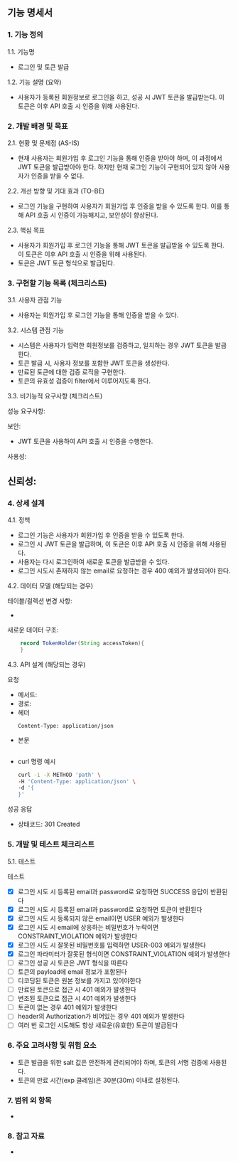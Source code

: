 ## 기능 명세서
### 1. 기능 정의

1.1. 기능명

- 로그인 및 토큰 발급

1.2. 기능 설명 (요약)

- 사용자가 등록된 회원정보로 로그인을 하고, 성공 시 JWT 토큰을 발급받는다. 이 토큰은 이후 API 호출 시 인증을 위해 사용된다.


### 2. 개발 배경 및 목표

2.1. 현황 및 문제점 (AS-IS)

- 현재 사용자는 회원가입 후 로그인 기능을 통해 인증을 받아야 하며, 이 과정에서 JWT 토큰을 발급받아야 한다. 하지만 현재 로그인 기능이 구현되어 있지 않아 사용자가 인증을 받을 수 없다.

2.2. 개선 방향 및 기대 효과 (TO-BE)

- 로그인 기능을 구현하여 사용자가 회원가입 후 인증을 받을 수 있도록 한다. 이를 통해 API 호출 시 인증이 가능해지고, 보안성이 향상된다.

2.3. 핵심 목표

- 사용자가 회원가입 후 로그인 기능을 통해 JWT 토큰을 발급받을 수 있도록 한다. 이 토큰은 이후 API 호출 시 인증을 위해 사용된다.
- 토큰은 JWT 토큰 형식으로 발급된다.

### 3. 구현할 기능 목록 (체크리스트)

3.1. 사용자 관점 기능

- 사용자는 회원가입 후 로그인 기능을 통해 인증을 받을 수 있다.

3.2. 시스템 관점 기능

- 시스템은 사용자가 입력한 회원정보를 검증하고, 일치하는 경우 JWT 토큰을 발급한다.
- 토큰 발급 시, 사용자 정보를 포함한 JWT 토큰을 생성한다.
- 만료된 토큰에 대한 검증 로직을 구현한다.
- 토큰의 유효성 검증이 filter에서 이루어지도록 한다.


3.3. 비기능적 요구사항 (체크리스트)

성능 요구사항:

보안:
- JWT 토큰을 사용하여 API 호출 시 인증을 수행한다.

사용성:

신뢰성:
- 

### 4. 상세 설계

4.1. 정책

- 로그인 기능은 사용자가 회원가입 후 인증을 받을 수 있도록 한다.
- 로그인 시 JWT 토큰을 발급하며, 이 토큰은 이후 API 호출 시 인증을 위해 사용된다.
- 사용자는 다시 로그인하여 새로운 토큰을 발급받을 수 있다.
- 로그인 시도시 존재하지 않는 email로 요청하는 경우 400 예외가 발생되어야 한다.





4.2. 데이터 모델 (해당되는 경우)

테이블/컬렉션 변경 사항:

- 

새로운 데이터 구조:

```java
    record TokenHolder(String accessToken){
    }
```

4.3. API 설계 (해당되는 경우)


요청
- 메서드:
- 경로:
- 헤더
  ```
  Content-Type: application/json
  ```
- 본문
  ```
  
  ```
- curl 명령 예시
  ```bash
  curl -i -X METHOD 'path' \
  -H 'Content-Type: application/json' \
  -d '{
  }'
  ```

성공 응답
- 상태코드: 301 Created


### 5. 개발 및 테스트 체크리스트

5.1. 테스트


테스트
- [x] 로그인 시도 시 등록된 email과 password로 요청하면 SUCCESS 응답이 반환된다
- [x] 로그인 시도 시 등록된 email과 password로 요청하면 토큰이 반환된다
- [x] 로그인 시도 시 등록되지 않은 email이면 USER 예외가 발생한다
- [x] 로그인 시도 시 email에 상응하는 비밀번호가 누락이면 CONSTRAINT_VIOLATION 예외가 발생한다
- [x] 로그인 시도 시 잘못된 비밀번호를 입력하면 USER-003 예외가 발생한다
- [x] 로그인 파라미터가 잘못된 형식이면 CONSTRAINT_VIOLATION 예외가 발생한다
- [ ] 로그인 성공 시 토큰은 JWT 형식을 따른다
- [ ] 토큰의 payload에 email 정보가 포함된다
- [ ] 디코딩된 토큰은 원본 정보를 가지고 있어야한다
- [ ] 만료된 토큰으로 접근 시 401 예외가 발생한다
- [ ] 변조된 토큰으로 접근 시 401 예외가 발생한다
- [ ] 토큰이 없는 경우 401 예외가 발생한다
- [ ] header의 Authorization가 비어있는 경우 401 예외가 발생한다
- [ ] 여러 번 로그인 시도해도 항상 새로운(유효한) 토큰이 발급된다

### 6. 주요 고려사항 및 위험 요소

- 토큰 발급을 위한 salt 값은 안전하게 관리되어야 하며, 토큰의 서명 검증에 사용된다.
- 토큰의 만료 시간(exp 클레임)은 30분(30m) 이내로 설정된다.

### 7. 범위 외 항목

-

### 8. 참고 자료

- 
